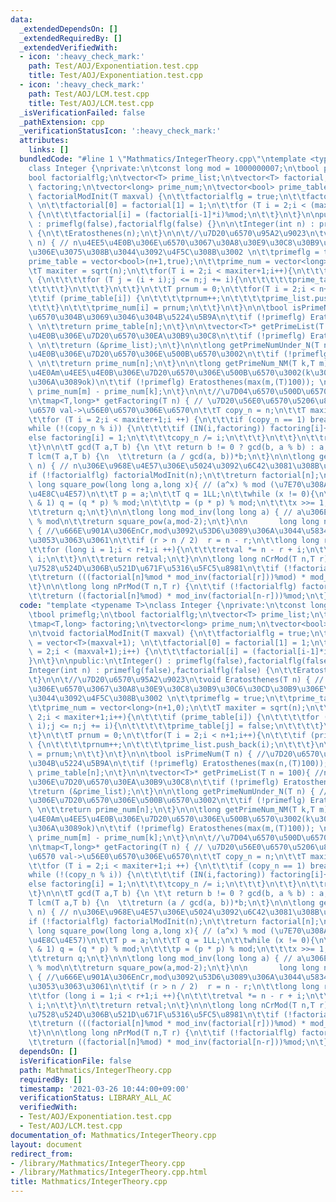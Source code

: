 ```yaml
---
data:
  _extendedDependsOn: []
  _extendedRequiredBy: []
  _extendedVerifiedWith:
  - icon: ':heavy_check_mark:'
    path: Test/AOJ/Exponentiation.test.cpp
    title: Test/AOJ/Exponentiation.test.cpp
  - icon: ':heavy_check_mark:'
    path: Test/AOJ/LCM.test.cpp
    title: Test/AOJ/LCM.test.cpp
  _isVerificationFailed: false
  _pathExtension: cpp
  _verificationStatusIcon: ':heavy_check_mark:'
  attributes:
    links: []
  bundledCode: "#line 1 \"Mathmatics/IntegerTheory.cpp\"\ntemplate <typename T>\n\
    class Integer {\nprivate:\n\tconst long mod = 1000000007;\n\tbool primeflg;\n\t\
    bool factorialflg;\n\tvector<T> prime_list;\n\tvector<T> factorial;\n\tmap<T,long>\
    \ factoring;\n\tvector<long> prime_num;\n\tvector<bool> prime_table;\n\n\tvoid\
    \ factorialModInit(T maxval) {\n\t\tfactorialflg = true;\n\t\tfactorial = vector<T>(maxval+1);\
    \ \n\t\tfactorial[0] = factorial[1] = 1;\n\t\tfor (T i = 2;i < (maxval+1);i++)\
    \ {\n\t\t\tfactorial[i] = (factorial[i-1]*i)%mod;\n\t\t}\n\t}\n\npublic:\n\tInteger()\
    \ : primeflg(false),factorialflg(false) {}\n\n\tInteger(int n) : primeflg(false),factorialflg(false)\
    \ {\n\t\tEratosthenes(n);\n\t}\n\n\t//\u7D20\u6570\u95A2\u9023\n\tvoid Eratosthenes(T\
    \ n) { // n\u4EE5\u4E0B\u306E\u6570\u3067\u30A8\u30E9\u30C8\u30B9\u30C6\u30CD\u30B9\
    \u306E\u3075\u308B\u3044\u3092\u4F5C\u308B\u3002 \n\t\tprimeflg = true;\n\t\t\
    prime_table = vector<bool>(n+1,true);\n\t\tprime_num = vector<long>(n+1,0);\n\t\
    \tT maxiter = sqrt(n);\n\t\tfor(T i = 2;i < maxiter+1;i++){\n\t\t\tif (prime_table[i])\
    \ {\n\t\t\t\tfor (T j = (i + i);j <= n;j += i){\n\t\t\t\t\tprime_table[j] = false;\n\
    \t\t\t\t}\n\t\t\t}\n\t\t}\n\t\tT prnum = 0;\n\t\tfor(T i = 2;i < n+1;i++){\n\t\
    \t\tif (prime_table[i]) {\n\t\t\t\tprnum++;\n\t\t\t\tprime_list.push_back(i);\n\
    \t\t\t}\n\t\t\tprime_num[i] = prnum;\n\t\t}\n\t}\n\n\tbool isPrimeNum(T n) { //\u7D20\
    \u6570\u304B\u3069\u3046\u304B\u5224\u5B9A\n\t\tif (!primeflg) Eratosthenes(max(n,(T)100));\
    \ \n\t\treturn prime_table[n];\n\t}\n\n\tvector<T>* getPrimeList(T n = 100){ //n\u4EE5\
    \u4E0B\u306E\u7D20\u6570\u30EA\u30B9\u30C8\n\t\tif (!primeflg) Eratosthenes(n);\
    \ \n\t\treturn (&prime_list);\n\t}\n\n\tlong getPrimeNumUnder_N(T n) { //n\u4EE5\
    \u4E0B\u306E\u7D20\u6570\u306E\u500B\u6570\u3002\n\t\tif (!primeflg) Eratosthenes(max(n,(T)100));\
    \ \n\t\treturn prime_num[n];\n\t}\n\n\tlong getPrimeNum_NM(T k,T m){  //k\u4EE5\
    \u4E0Am\u4EE5\u4E0B\u306E\u7D20\u6570\u306E\u500B\u6570\u3002(k\u306FN\u4EE5\u4E0B\
    \u306A\u3089ok)\n\t\tif (!primeflg) Eratosthenes(max(m,(T)100)); \n\t\treturn\
    \ prime_num[m] - prime_num[k];\n\t}\n\n\t//\u7D04\u6570\u500D\u6570\u95A2\u9023\
    \n\tmap<T,long>* getFactoring(T n) { // \u7D20\u56E0\u6570\u5206\u89E3 key->\u56E0\
    \u6570 val->\u56E0\u6570\u306E\u6570\n\t\tT copy_n = n;\n\t\tT maxiter = sqrt(n);\n\
    \t\tfor (T i = 2;i < maxiter+1;i ++) {\n\t\t\tif (copy_n == 1) break;\n\t\t\t\
    while (!(copy_n % i)) {\n\t\t\t\tif (IN(i,factoring)) factoring[i]++;\n\t\t\t\t\
    else factoring[i] = 1;\n\t\t\t\tcopy_n /= i;\n\t\t\t}\n\t\t}\n\t\treturn (&factoring);\n\
    \t}\n\n\tT gcd(T a,T b) {\n \t\t return b != 0 ? gcd(b, a % b) : a;\n\t}\n\n\t\
    T lcm(T a,T b) {\n  \t\treturn (a / gcd(a, b))*b;\n\t}\n\n\tlong getFactorial(T\
    \ n) { // n\u306E\u968E\u4E57\u306E\u5024\u3092\u6C42\u3081\u308B\u3002\n\t\t\
    if (!factorialflg) factorialModInit(n);\n\t\treturn factorial[n];\n\t}\n\n\tlong\
    \ long square_pow(long long a,long x){ // (a^x) % mod (\u7E70\u308A\u8FD4\u3057\
    \u4E8C\u4E57)\n\t\tT p = a;\n\t\tT q = 1LL;\n\t\twhile (x != 0){\n\t\t\tif (x\
    \ & 1) q = (q * p) % mod;\n\t\t\tp = (p * p) % mod;\n\t\t\tx >>= 1;\n\t\t}\t\n\
    \t\treturn q;\n\t}\n\n\tlong long mod_inv(long long a) { // a\u306E\u9006\u5143\
    \ % mod\n\t\treturn square_pow(a,mod-2);\n\t}\n\n       long long nCr(T n,T r)\
    \ { //\u666E\u901A\u306EnCr,mod\u3092\u53D6\u3089\u306A\u3044\u5834\u5408\u306F\
    \u3053\u3063\u3061\n\t\tif (r > n / 2)  r = n - r;\n\t\tlong long retval = 1;\n\
    \t\tfor (long i = 1;i < r+1;i ++){\n\t\t\tretval *= n - r + i;\n\t\t\tretval /=\
    \ i;\n\t\t}\n\t\treturn retval;\n\t}\n\n\tlong long nCrMod(T n,T r) { // nCr \u4F7F\
    \u7528\u524D\u306B\u521D\u671F\u5316\u5FC5\u8981\n\t\tif (!factorialflg) factorialModInit(n);\n\
    \t\treturn (((factorial[n]%mod * mod_inv(factorial[r]))%mod) * mod_inv(factorial[n-r]))%mod;\n\
    \t}\n\n\tlong long nPrMod(T n,T r) {\n\t\tif (!factorialflg) factorialModInit(n);\n\
    \t\treturn ((factorial[n]%mod) * mod_inv(factorial[n-r]))%mod;\n\t}\n};\n"
  code: "template <typename T>\nclass Integer {\nprivate:\n\tconst long mod = 1000000007;\n\
    \tbool primeflg;\n\tbool factorialflg;\n\tvector<T> prime_list;\n\tvector<T> factorial;\n\
    \tmap<T,long> factoring;\n\tvector<long> prime_num;\n\tvector<bool> prime_table;\n\
    \n\tvoid factorialModInit(T maxval) {\n\t\tfactorialflg = true;\n\t\tfactorial\
    \ = vector<T>(maxval+1); \n\t\tfactorial[0] = factorial[1] = 1;\n\t\tfor (T i\
    \ = 2;i < (maxval+1);i++) {\n\t\t\tfactorial[i] = (factorial[i-1]*i)%mod;\n\t\t\
    }\n\t}\n\npublic:\n\tInteger() : primeflg(false),factorialflg(false) {}\n\n\t\
    Integer(int n) : primeflg(false),factorialflg(false) {\n\t\tEratosthenes(n);\n\
    \t}\n\n\t//\u7D20\u6570\u95A2\u9023\n\tvoid Eratosthenes(T n) { // n\u4EE5\u4E0B\
    \u306E\u6570\u3067\u30A8\u30E9\u30C8\u30B9\u30C6\u30CD\u30B9\u306E\u3075\u308B\
    \u3044\u3092\u4F5C\u308B\u3002 \n\t\tprimeflg = true;\n\t\tprime_table = vector<bool>(n+1,true);\n\
    \t\tprime_num = vector<long>(n+1,0);\n\t\tT maxiter = sqrt(n);\n\t\tfor(T i =\
    \ 2;i < maxiter+1;i++){\n\t\t\tif (prime_table[i]) {\n\t\t\t\tfor (T j = (i +\
    \ i);j <= n;j += i){\n\t\t\t\t\tprime_table[j] = false;\n\t\t\t\t}\n\t\t\t}\n\t\
    \t}\n\t\tT prnum = 0;\n\t\tfor(T i = 2;i < n+1;i++){\n\t\t\tif (prime_table[i])\
    \ {\n\t\t\t\tprnum++;\n\t\t\t\tprime_list.push_back(i);\n\t\t\t}\n\t\t\tprime_num[i]\
    \ = prnum;\n\t\t}\n\t}\n\n\tbool isPrimeNum(T n) { //\u7D20\u6570\u304B\u3069\u3046\
    \u304B\u5224\u5B9A\n\t\tif (!primeflg) Eratosthenes(max(n,(T)100)); \n\t\treturn\
    \ prime_table[n];\n\t}\n\n\tvector<T>* getPrimeList(T n = 100){ //n\u4EE5\u4E0B\
    \u306E\u7D20\u6570\u30EA\u30B9\u30C8\n\t\tif (!primeflg) Eratosthenes(n); \n\t\
    \treturn (&prime_list);\n\t}\n\n\tlong getPrimeNumUnder_N(T n) { //n\u4EE5\u4E0B\
    \u306E\u7D20\u6570\u306E\u500B\u6570\u3002\n\t\tif (!primeflg) Eratosthenes(max(n,(T)100));\
    \ \n\t\treturn prime_num[n];\n\t}\n\n\tlong getPrimeNum_NM(T k,T m){  //k\u4EE5\
    \u4E0Am\u4EE5\u4E0B\u306E\u7D20\u6570\u306E\u500B\u6570\u3002(k\u306FN\u4EE5\u4E0B\
    \u306A\u3089ok)\n\t\tif (!primeflg) Eratosthenes(max(m,(T)100)); \n\t\treturn\
    \ prime_num[m] - prime_num[k];\n\t}\n\n\t//\u7D04\u6570\u500D\u6570\u95A2\u9023\
    \n\tmap<T,long>* getFactoring(T n) { // \u7D20\u56E0\u6570\u5206\u89E3 key->\u56E0\
    \u6570 val->\u56E0\u6570\u306E\u6570\n\t\tT copy_n = n;\n\t\tT maxiter = sqrt(n);\n\
    \t\tfor (T i = 2;i < maxiter+1;i ++) {\n\t\t\tif (copy_n == 1) break;\n\t\t\t\
    while (!(copy_n % i)) {\n\t\t\t\tif (IN(i,factoring)) factoring[i]++;\n\t\t\t\t\
    else factoring[i] = 1;\n\t\t\t\tcopy_n /= i;\n\t\t\t}\n\t\t}\n\t\treturn (&factoring);\n\
    \t}\n\n\tT gcd(T a,T b) {\n \t\t return b != 0 ? gcd(b, a % b) : a;\n\t}\n\n\t\
    T lcm(T a,T b) {\n  \t\treturn (a / gcd(a, b))*b;\n\t}\n\n\tlong getFactorial(T\
    \ n) { // n\u306E\u968E\u4E57\u306E\u5024\u3092\u6C42\u3081\u308B\u3002\n\t\t\
    if (!factorialflg) factorialModInit(n);\n\t\treturn factorial[n];\n\t}\n\n\tlong\
    \ long square_pow(long long a,long x){ // (a^x) % mod (\u7E70\u308A\u8FD4\u3057\
    \u4E8C\u4E57)\n\t\tT p = a;\n\t\tT q = 1LL;\n\t\twhile (x != 0){\n\t\t\tif (x\
    \ & 1) q = (q * p) % mod;\n\t\t\tp = (p * p) % mod;\n\t\t\tx >>= 1;\n\t\t}\t\n\
    \t\treturn q;\n\t}\n\n\tlong long mod_inv(long long a) { // a\u306E\u9006\u5143\
    \ % mod\n\t\treturn square_pow(a,mod-2);\n\t}\n\n       long long nCr(T n,T r)\
    \ { //\u666E\u901A\u306EnCr,mod\u3092\u53D6\u3089\u306A\u3044\u5834\u5408\u306F\
    \u3053\u3063\u3061\n\t\tif (r > n / 2)  r = n - r;\n\t\tlong long retval = 1;\n\
    \t\tfor (long i = 1;i < r+1;i ++){\n\t\t\tretval *= n - r + i;\n\t\t\tretval /=\
    \ i;\n\t\t}\n\t\treturn retval;\n\t}\n\n\tlong long nCrMod(T n,T r) { // nCr \u4F7F\
    \u7528\u524D\u306B\u521D\u671F\u5316\u5FC5\u8981\n\t\tif (!factorialflg) factorialModInit(n);\n\
    \t\treturn (((factorial[n]%mod * mod_inv(factorial[r]))%mod) * mod_inv(factorial[n-r]))%mod;\n\
    \t}\n\n\tlong long nPrMod(T n,T r) {\n\t\tif (!factorialflg) factorialModInit(n);\n\
    \t\treturn ((factorial[n]%mod) * mod_inv(factorial[n-r]))%mod;\n\t}\n};"
  dependsOn: []
  isVerificationFile: false
  path: Mathmatics/IntegerTheory.cpp
  requiredBy: []
  timestamp: '2021-03-26 10:44:00+09:00'
  verificationStatus: LIBRARY_ALL_AC
  verifiedWith:
  - Test/AOJ/Exponentiation.test.cpp
  - Test/AOJ/LCM.test.cpp
documentation_of: Mathmatics/IntegerTheory.cpp
layout: document
redirect_from:
- /library/Mathmatics/IntegerTheory.cpp
- /library/Mathmatics/IntegerTheory.cpp.html
title: Mathmatics/IntegerTheory.cpp
---
```

